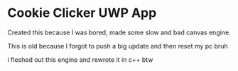 # Cookie Clicker UWP App
Created this because I was bored, made some slow and bad canvas engine.

This is old because I forgot to push a big update and then reset my pc bruh  

i fleshed out this engine and rewrote it in c++ btw
